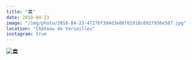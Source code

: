 ```yaml
---
title: "🏛"
date: 2018-04-23
image: "/img/photo/2018-04-23-47276f3d4d3e08f61918c6927956e587.jpg"
location: "Château de Versailles"
instagram: true
---
```


![🏛](/img/photo/2018-04-23-47276f3d4d3e08f61918c6927956e587.jpg)
